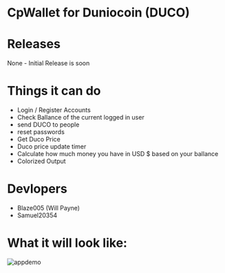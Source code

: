 # CpWallet for Duniocoin (DUCO)

# Releases 
None - Initial Release is soon

# Things it can do 

- Login / Register Accounts
- Check Ballance of the current logged in user
- send DUCO to people 
- reset passwords
- Get Duco Price
- Duco price update timer
- Calculate how much money you have in USD $ based on your ballance
- Colorized Output

# Devlopers
- Blaze005 (Will Payne)
- Samuel20354


# What it will look like:

![appdemo](https://github.com/blaze005/CpWallet/blob/main/Capture.PNG?raw=true)
